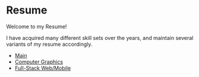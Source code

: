 # Resume

Welcome to my Resume!

I have acquired many different skill sets over the years, and maintain several variants of my resume accordingly.

- [Main](../../tree/master/resume.pdf)
- [Computer Graphics](../../tree/applied-gfx/resume.pdf)
- [Full-Stack Web/Mobile](../../tree/fullstack/resume.pdf)
